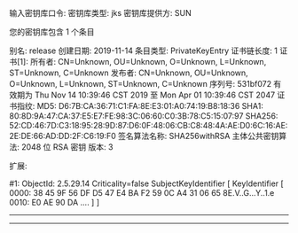 输入密钥库口令:
密钥库类型: jks
密钥库提供方: SUN

您的密钥库包含 1 个条目

别名: release
创建日期: 2019-11-14
条目类型: PrivateKeyEntry
证书链长度: 1
证书[1]:
所有者: CN=Unknown, OU=Unknown, O=Unknown, L=Unknown, ST=Unknown, C=Unknown
发布者: CN=Unknown, OU=Unknown, O=Unknown, L=Unknown, ST=Unknown, C=Unknown
序列号: 531bf072
有效期为 Thu Nov 14 10:39:46 CST 2019 至 Mon Apr 01 10:39:46 CST 2047
证书指纹:
         MD5:  D6:7B:CA:36:71:C1:FA:8E:E3:01:A0:74:19:B8:18:36
         SHA1: 80:8D:9A:47:CA:37:E5:E7:FE:98:3C:06:60:C0:3B:78:C5:15:07:97
         SHA256: 52:CD:46:7D:C3:18:95:28:9D:87:D6:0F:48:06:CB:C8:48:4A:AE:D0:6C:16:AE:2E:DE:66:AD:DD:2F:C6:19:F0
签名算法名称: SHA256withRSA
主体公共密钥算法: 2048 位 RSA 密钥
版本: 3

扩展:

#1: ObjectId: 2.5.29.14 Criticality=false
SubjectKeyIdentifier [
KeyIdentifier [
0000: 38 45 9F 56 DF D5 47 E4   BA F2 59 0C A4 31 06 65  8E.V..G...Y..1.e
0010: E0 AE 90 DA                                        ....
]
]



*******************************************
*******************************************